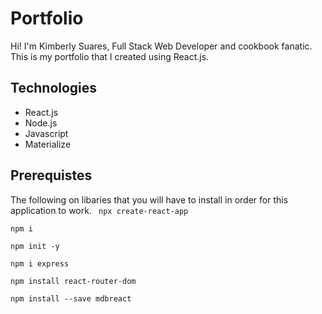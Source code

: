 # Portfolio

Hi! I'm Kimberly Suares, Full Stack Web Developer and cookbook fanatic. This is my portfolio that I created using React.js. 

## Technologies

- React.js
- Node.js
- Javascript
- Materialize

## Prerequistes
The following on libaries that you will have to install in order for this application to work. 
``` npx create-react-app```

``` npm i ```

``` npm init -y ```

``` npm i express ```

``` npm install react-router-dom ```

```npm install --save mdbreact ```
